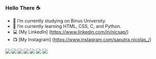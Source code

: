 ### Hello There ☕

- 📖 I’m currently studying on Binus University.
- 🌱 I’m currently learning HTML, CSS, C, and Python.
- 💻 [My LinkedIn] (https://www.linkedin.com/in/nicsap/)
- 📺 [My Instagram] (https://www.instagram.com/saputra.nicolas_/)

<img src = "https://github-readme-stats.vercel.app/api?username=jon-brandy&show_icons=true&theme=radical" />

<img src = "https://github-readme-stats.vercel.app/api/top-langs/?username=jon-brandy&layout=compact"/>

<img align = "left" src ="https://img.shields.io/badge/c-%2300599C.svg?style=for-the-badge&logo=c&logoColor=white"/>
<img align = "left" src ="https://img.shields.io/badge/html5-%23E34F26.svg?style=for-the-badge&logo=html5&logoColor=white"/>
<img align = "left" src ="https://img.shields.io/badge/css3-%231572B6.svg?style=for-the-badge&logo=css3&logoColor=white"/>
<img align = "left" src ="https://img.shields.io/badge/python-3670A0?style=for-the-badge&logo=python&logoColor=ffdd54"/>
<img src ="https://img.shields.io/badge/shell_script-%23121011.svg?style=for-the-badge&logo=gnu-bash&logoColor=white"/>
